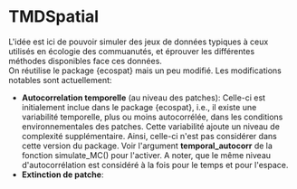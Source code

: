 # TMDSpatial
 
L'idée est ici de pouvoir simuler des jeux de données typiques à ceux utilisés en écologie des commuanutés, et éprouver les différentes méthodes disponibles face ces données.  
On réutilise le package {ecospat} mais un peu modifié. Les modifications notables sont actuellement: 
+ __Autocorrelation temporelle__ (au niveau des patches): Celle-ci est initialement inclue dans le package {ecospat}, i.e., il existe une variabilité temporelle, plus ou moins autocorrélée, dans les conditions environnementales des patches. Cette variabilité ajoute un niveau de complexité supplémentaire. Ainsi, celle-ci n'est pas considérer dans cette version du package. Voir l'argument __temporal_autocorr__ de la fonction simulate_MC() pour l'activer. A noter, que le même niveau d'autocorrélation est considéré à la fois pour le temps et pour l'espace.
+ __Extinction de patche__:
